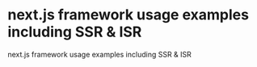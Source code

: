 # next.js framework usage examples including SSR & ISR
next.js framework usage examples including SSR & ISR
